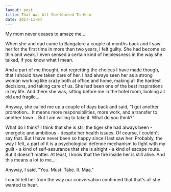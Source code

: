 ```yaml
---
layout: post
title: That Was All She Wanted To Hear
date: 2017-11-04
---
```

My mom never ceases to amaze me...

When she and dad came to Bangalore a couple of months back and I saw her for the first time in more than two years, I felt guilty. She had become so thin and weak. I even sensed a certain kind of helplessness in the way she talked, if you know what I mean.

And a part of me thought, not regretting the choices I have made though, that I should have taken care of her. I had always seen her as a strong woman working like crazy both at office and home, making all the hardest decisions, and taking care of us. She had been one of the best inspirations in my life. And there she was, sitting before me in the hotel room, looking all old and fragile...

Anyway, she called me up a couple of days back and said, "I got another promotion... It means more responsibilities, more work, and a transfer to another town... But I am willing to take it. What do you think?"

What do I think? I think that she is still the tiger she had always been - energetic and ambitious - despite her health issues. Of course, I couldn't say that. But I have never been so happy since I last saw her. Probably, the way I felt, a part of it is a psychological defence mechanism to fight with my guilt - a kind of self-assurance that she is alright - a kind of escape route. But it doesn't matter. At least, I know that the fire inside her is still alive. And this means a lot to me...

Anyway, I said, "You. Must. Take. It. Maa."

I could tell her from the way our conversation continued that that's all she wanted to hear.
